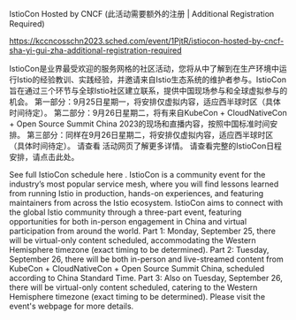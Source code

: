 IstioCon Hosted by CNCF (此活动需要额外的注册 | Additional Registration Required)

https://kccncosschn2023.sched.com/event/1PjtR/istiocon-hosted-by-cncf-sha-yi-gui-zha-additional-registration-required

IstioCon是业界最受欢迎的服务网格的社区活动，您将从中了解到在生产环境中运行Istio的经验教训、实践经验，并邀请来自Istio生态系统的维护者参与。IstioCon旨在通过三个环节与全球Istio社区建立联系，提供中国现场参与和全球虚拟参与的机会。 
第一部分：9月25日星期一，将安排仅虚拟内容，适应西半球时区（具体时间待定）。 
第二部分：9月26日星期二，将有来自KubeCon + CloudNativeCon + Open Source Summit China 2023的现场和直播内容，按照中国标准时间安排。 
第三部分：同样在9月26日星期二，将安排仅虚拟内容，适应西半球时区（具体时间待定）。 
请查看 活动网页了解更多详情。 
请查看完整的IstioCon日程安排，请点击此处。

See full IstioCon schedule here
. 
IstioCon is a community event for the industry’s most popular service mesh, where you will find lessons learned from running Istio in production, hands-on experiences, and featuring maintainers from across the Istio ecosystem. IstioCon aims to connect with the global Istio community through a three-part event, featuring opportunities for both in-person engagement in China and virtual participation from around the world. 
Part 1: Monday, September 25, there will be virtual-only content scheduled, accommodating the Western Hemisphere timezone (exact timing to be determined). 
Part 2: Tuesday, September 26, there will be both in-person and live-streamed content from KubeCon + CloudNativeCon + Open Source Summit China, scheduled according to China Standard Time. 
Part 3: Also on Tuesday, September 26, there will be virtual-only content scheduled, catering to the Western Hemisphere timezone (exact timing to be determined). 
Please visit the event's webpage for more details.
